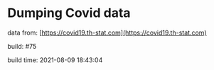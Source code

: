 Dumping Covid data
==================
                        
data from: [https://covid19.th-stat.com](https://covid19.th-stat.com)

build: #75

build time: 2021-08-09 18:43:04
